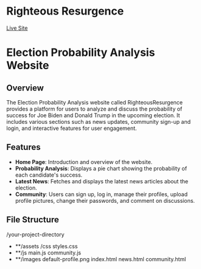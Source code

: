  # Righteous Resurgence

[Live Site](https://tootechnical.github.io/election-analysis/index.html) <!-- Replace # with your live site link -->
# Election Probability Analysis Website

## Overview
The Election Probability Analysis website called RighteousResurgence provides a platform for users to analyze and discuss the probability of success for Joe Biden and Donald Trump in the upcoming election. It includes various sections such as news updates, community sign-up and login, and interactive features for user engagement.

## Features
- **Home Page**: Introduction and overview of the website.
- **Probability Analysis**: Displays a pie chart showing the probability of each candidate's success.
- **Latest News**: Fetches and displays the latest news articles about the election.
- **Community**: Users can sign up, log in, manage their profiles, upload profile pictures, change their passwords, and comment on discussions.

## File Structure
/your-project-directory
- **/assets
  /css
  styles.css
- **/js
  main.js
  community.js
- **/images
  default-profile.png
index.html
news.html
community.html


